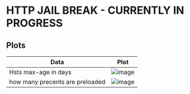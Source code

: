 
# HTTP JAIL BREAK - CURRENTLY IN PROGRESS

## Plots 
| Data  | Plot |
| ----------- | ----------- |
| Hsts max-age in days |![image](https://user-images.githubusercontent.com/90776557/212769705-4fdcb5ab-f8a9-448c-abb8-d35cecfbc1f4.png)|
| how many precents are preloaded | ![image](https://user-images.githubusercontent.com/90776557/212769717-96a557a2-088a-4604-aff0-a8e893a22a42.png)|
